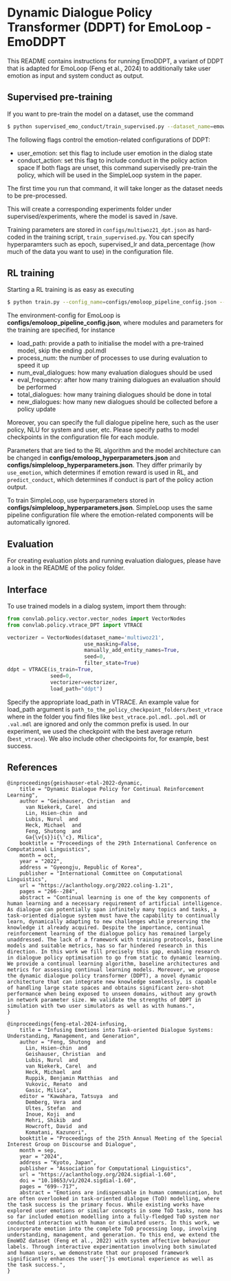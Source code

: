 # Dynamic Dialogue Policy Transformer (DDPT) for EmoLoop - EmoDDPT

This README contains instructions for running EmoDDPT, a variant of DDPT that is adapted for EmoLoop (Feng et al., 2024) to additionally take user emotion as input and system conduct as output.

## Supervised pre-training

If you want to pre-train the model on a dataset, use the command

```sh
$ python supervised_emo_conduct/train_supervised.py --dataset_name=emowoz --seed=SEED --model_path="" --user_emotion --conduct_action
```

The following flags control the emotion-related configurations of DDPT:
 - user_emotion: set this flag to include user emotion in the dialog state
 - conduct_action: set this flag to include conduct in the policy action space
If both flags are unset, this command supervisedly pre-train the policy, which will be used in the SimpleLoop system in the paper.

The first time you run that command, it will take longer as the dataset needs to be pre-processed.

This will create a corresponding experiments folder under supervised/experiments, where the model is saved in /save.

Training parameters are stored in `configs/multiwoz21_dpt.json` as hard-coded in the training script, `train_supervised.py`. You can specify hyperparamters such as epoch, supervised_lr and data_percentage (how much of the data you want to use) in the configuration file.

## RL training

Starting a RL training is as easy as executing

```sh
$ python train.py --config_name=configs/emoloop_pipeline_config.json --hyperparameter=configs/emoloop_hyperparameters.json --seed=SEED
```

The environment-config for EmoLoop is **configs/emoloop_pipeline_config.json**, where modules and parameters for the training are specified, for instance

- load_path: provide a path to initialise the model with a pre-trained model, skip the ending .pol.mdl
- process_num: the number of processes to use during evaluation to speed it up
- num_eval_dialogues: how many evaluation dialogues should be used
- eval_frequency: after how many training dialogues an evaluation should be performed
- total_dialogues: how many training dialogues should be done in total
- new_dialogues: how many new dialogues should be collected before a policy update

Moreover, you can specify the full dialogue pipeline here, such as the user policy, NLU for system and user, etc. Please specify paths to model checkpoints in the configuration file for each module.

Parameters that are tied to the RL algorithm and the model architecture can be changed in **configs/emoloop_hyperparameters.json** and **configs/simpleloop_hyperparameters.json**. They differ primarily by `use_emotion`, which determines if emotion reward is used in RL, and `predict_conduct`, which determines if conduct is part of the policy action output. 

To train SimpleLoop, use hyperparameters stored in **configs/simpleloop_hyperparameters.json**. SimpleLoop uses the same pipeline configuration file where the emotion-related components will be automatically ignored.

## Evaluation

For creating evaluation plots and running evaluation dialogues, please have a look in the README of the policy folder.

## Interface

To use trained models in a dialog system, import them through:

```python
from convlab.policy.vector.vector_nodes import VectorNodes
from convlab.policy.vtrace_DPT import VTRACE

vectorizer = VectorNodes(dataset_name='multiwoz21',
                         use_masking=False,
                         manually_add_entity_names=True,
                         seed=0,
                         filter_state=True)
ddpt = VTRACE(is_train=True,
              seed=0,
              vectorizer=vectorizer,
              load_path="ddpt")
```
Specify the appropriate load_path in VTRACE. An example value for load_path argument is `path_to_the_policy_checkpoint_folders/best_vtrace` where in the folder you find files like `best_vtrace.pol.mdl`. `.pol.mdl` or `.val.mdl` are ignored and only the common prefix is used. In our experiment, we used the checkpoint with the best average return (`best_vtrace`). We also include other checkpoints for, for example, best success.

## References

```
@inproceedings{geishauser-etal-2022-dynamic,
    title = "Dynamic Dialogue Policy for Continual Reinforcement Learning",
    author = "Geishauser, Christian  and
      van Niekerk, Carel  and
      Lin, Hsien-chin  and
      Lubis, Nurul  and
      Heck, Michael  and
      Feng, Shutong  and
      Ga{\v{s}}i{\'c}, Milica",
    booktitle = "Proceedings of the 29th International Conference on Computational Linguistics",
    month = oct,
    year = "2022",
    address = "Gyeongju, Republic of Korea",
    publisher = "International Committee on Computational Linguistics",
    url = "https://aclanthology.org/2022.coling-1.21",
    pages = "266--284",
    abstract = "Continual learning is one of the key components of human learning and a necessary requirement of artificial intelligence. As dialogue can potentially span infinitely many topics and tasks, a task-oriented dialogue system must have the capability to continually learn, dynamically adapting to new challenges while preserving the knowledge it already acquired. Despite the importance, continual reinforcement learning of the dialogue policy has remained largely unaddressed. The lack of a framework with training protocols, baseline models and suitable metrics, has so far hindered research in this direction. In this work we fill precisely this gap, enabling research in dialogue policy optimisation to go from static to dynamic learning. We provide a continual learning algorithm, baseline architectures and metrics for assessing continual learning models. Moreover, we propose the dynamic dialogue policy transformer (DDPT), a novel dynamic architecture that can integrate new knowledge seamlessly, is capable of handling large state spaces and obtains significant zero-shot performance when being exposed to unseen domains, without any growth in network parameter size. We validate the strengths of DDPT in simulation with two user simulators as well as with humans.",
}

@inproceedings{feng-etal-2024-infusing,
    title = "Infusing Emotions into Task-oriented Dialogue Systems: Understanding, Management, and Generation",
    author = "Feng, Shutong  and
      Lin, Hsien-chin  and
      Geishauser, Christian  and
      Lubis, Nurul  and
      van Niekerk, Carel  and
      Heck, Michael  and
      Ruppik, Benjamin Matthias  and
      Vukovic, Renato  and
      Gasic, Milica",
    editor = "Kawahara, Tatsuya  and
      Demberg, Vera  and
      Ultes, Stefan  and
      Inoue, Koji  and
      Mehri, Shikib  and
      Howcroft, David  and
      Komatani, Kazunori",
    booktitle = "Proceedings of the 25th Annual Meeting of the Special Interest Group on Discourse and Dialogue",
    month = sep,
    year = "2024",
    address = "Kyoto, Japan",
    publisher = "Association for Computational Linguistics",
    url = "https://aclanthology.org/2024.sigdial-1.60",
    doi = "10.18653/v1/2024.sigdial-1.60",
    pages = "699--717",
    abstract = "Emotions are indispensable in human communication, but are often overlooked in task-oriented dialogue (ToD) modelling, where the task success is the primary focus. While existing works have explored user emotions or similar concepts in some ToD tasks, none has so far included emotion modelling into a fully-fledged ToD system nor conducted interaction with human or simulated users. In this work, we incorporate emotion into the complete ToD processing loop, involving understanding, management, and generation. To this end, we extend the EmoWOZ dataset (Feng et al., 2022) with system affective behaviour labels. Through interactive experimentation involving both simulated and human users, we demonstrate that our proposed framework significantly enhances the user{'}s emotional experience as well as the task success.",
}

```